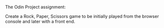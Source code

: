 The Odin Project assignment:

Create a Rock, Paper, Scissors game to be initially played from the browser console and later with a front end.
